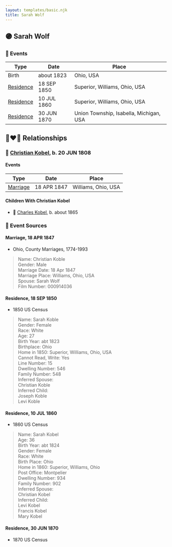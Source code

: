```yaml
---
layout: templates/basic.njk
title: Sarah Wolf
---
```

## 🟣 Sarah Wolf

### 📆 Events

Type | Date | Place
------ | ------ | ------
Birth | about 1823 | Ohio, USA
[Residence](#event-event-0) | 18 SEP 1850 | Superior, Williams, Ohio, USA
[Residence](#event-event-1) | 10 JUL 1860 | Superior, Williams, Ohio, USA
[Residence](#event-event-2) | 30 JUN 1870 | Union Township, Isabella, Michigan, USA

## 👩‍❤️‍👨 Relationships

### 🔵 [Christian Kobel](/people/1/17423128), b. 20 JUN 1808

#### Events

Type | Date | Place
------ | ------ | ------
[Marriage](#event-family-0-event-0) | 18 APR 1847 | Williams, Ohio, USA
#### Children With Christian Kobel
* 🔵 [Charles Kobel](/people/8/82937830), b. about 1865
### 📰 Event Sources

#### <a id="event-family-0-event-0"></a> Marriage, 18 APR 1847
* Ohio, County Marriages, 1774-1993
>   
  > Name: Christian Koble  
  > Gender: Male  
  > Marriage Date: 18 Apr 1847  
  > Marriage Place: Williams, Ohio, USA  
  > Spouse: Sarah Wolf  
  > Film Number: 000914036

#### <a id="event-event-0"></a> Residence, 18 SEP 1850
* 1850 US Census
>   
  > Name: Sarah Koble  
  > Gender: Female  
  > Race: White  
  > Age: 27  
  > Birth Year: abt 1823  
  > Birthplace: Ohio  
  > Home in 1850: Superior, Williams, Ohio, USA  
  > Cannot Read, Write: Yes  
  > Line Number: 15  
  > Dwelling Number: 546  
  > Family Number: 548  
  > Inferred Spouse:   
  > Christian Koble  
  > Inferred Child:   
  > Joseph Koble  
  > Levi Koble

#### <a id="event-event-1"></a> Residence, 10 JUL 1860
* 1860 US Census
>   
  > Name: Sarah Kobel  
  > Age: 36  
  > Birth Year: abt 1824  
  > Gender: Female  
  > Race: White  
  > Birth Place: Ohio  
  > Home in 1860: Superior, Williams, Ohio  
  > Post Office: Montpelier  
  > Dwelling Number: 934  
  > Family Number: 902  
  > Inferred Spouse:   
  > Christian Kobel  
  > Inferred Child:   
  > Levi Kobel  
  > Francis Kobel  
  > Mary Kobel

#### <a id="event-event-2"></a> Residence, 30 JUN 1870
* 1870 US Census